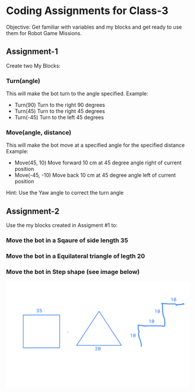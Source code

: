 # Coding Assignments for Class-3
Objective: Get familiar with variables and my blocks and get ready to use them for Robot Game Missions.

## Assignment-1
Create two My Blocks: 

### Turn(angle) 
This will make the bot turn to the angle specified. 
Example:
* Turn(90) Turn to the right 90 degrees
* Turn(45) Turn to the right 45 degrees
* Turn(-45) Turn to the left 45 degrees
 
### Move(angle, distance) 
This will make the bot move at a specified angle for the specified distance
Example:
* Move(45, 10) Move forward 10 cm at 45 degree angle right of current position
* Move(-45, -10) Move back 10 cm at 45 degree angle left of current position

Hint: Use the Yaw angle to correct the turn angle

## Assignment-2
Use the my blocks created in Assigment #1 to:

### Move the bot in a Sqaure of side length 35

### Move the bot in a Equilateral triangle of legth 20

### Move the bot in Step shape (see image below)

![Coding Assignment Movements](Coding-Assignment.png)


